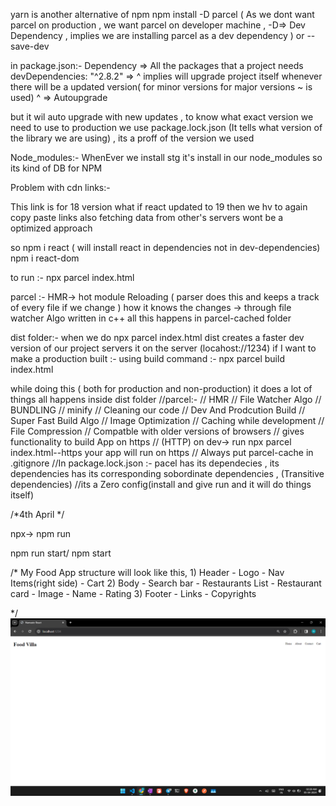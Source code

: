 yarn is another alternative of npm
npm install -D parcel ( As we dont want parcel on production , we want parcel on developer machine , -D=> Dev Dependency , implies we are installing parcel as a dev dependency )
or --save-dev

in package.json:-
Dependency => All the packages that a project needs
devDependencies: "^2.8.2"  => ^ implies will upgrade project itself  whenever there will be a updated version( for minor versions for major versions ~ is used)
^ =>  Autoupgrade

but it wil auto upgrade with new updates , to know what exact version we need to use to production we use package.lock.json
(It tells what version of the library we are using) , its a proff of the version we used 

Node_modules:-
WhenEver we install stg it's install in our node_modules so its kind of DB for NPM


Problem with cdn links:-
<script crossorigin src="https://unpkg.com/react@18/umd/react.development.js"></script>
This link is for 18 version what if react updated to 19 then we hv to again copy paste links
also fetching data from other's servers wont be a optimized approach

so npm i react ( will install react in dependencies not in dev-dependencies)
npm i react-dom

to run :- npx parcel index.html

parcel :-
HMR-> hot module Reloading ( parser does this and keeps a track of every file if we change )
how it knows the changes -> through file watcher Algo written in c++ all this happens in parcel-cached folder

dist folder:- when we do npx parcel index.html dist creates a faster dev version of our project servers it on the server (locahost://1234)
if I want to make a production built :- using build command :- npx parcel build index.html 

while doing this ( both for production and non-production)  it does a lot of things all happens inside dist folder 
//parcel:-
//  HMR
// File Watcher Algo
// BUNDLING
// minify
// Cleaning our code
// Dev And Prodcution Build
// Super Fast Build Algo
// Image Optimization
// Caching while development 
// File Compression
// Compatble with older versions of  browsers
// gives functionality to build App on https 
// (HTTP) on dev-> run npx parcel index.html--https your app will run on https
// Always put parcel-cache in .gitignore 
//In package.lock.json :- pacel has its dependecies , its dependencies has its corresponding sobordinate dependencies , (Transitive dependencies)
//its a Zero config(install and give run and it will do things itself)


/*4th April */ 

npx-> npm run 

npm run start/ npm start 

<!-- Talk is Cheap , show me the code -->
/* My Food App structure will look like this, 
            1) Header
                - Logo
                - Nav Items(right side)
                - Cart
            2) Body
                - Search bar
                - Restaurants List
                    - Restaurant card
                        - Image
                        - Name
                        - Rating
            3) Footer
                - Links
                - Copyrights
       
*/
![alt text](image.png)